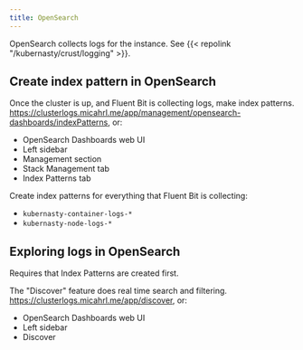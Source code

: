 ```yaml
---
title: OpenSearch
---
```


OpenSearch collects logs for the instance.
See {{< repolink "/kubernasty/crust/logging" >}}.

## Create index pattern in OpenSearch

Once the cluster is up, and Fluent Bit is collecting logs,
make index patterns.
<https://clusterlogs.micahrl.me/app/management/opensearch-dashboards/indexPatterns>,
or:

* OpenSearch Dashboards web UI
* Left sidebar
* Management section
* Stack Management tab
* Index Patterns tab

Create index patterns for everything that Fluent Bit is collecting:

* `kubernasty-container-logs-*`
* `kubernasty-node-logs-*`

## Exploring logs in OpenSearch

Requires that Index Patterns are created first.

The "Discover" feature does real time search and filtering.
<https://clusterlogs.micahrl.me/app/discover>,
or:

* OpenSearch Dashboards web UI
* Left sidebar
* Discover
